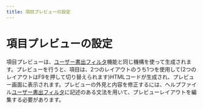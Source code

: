 ```yaml
---
title: 項目プレビューの設定
---
```


# 項目プレビューの設定

項目プレビューは、[ユーザー書出フィルタ](CustomExports.html)機能と同じ機構を使って生成されます。プレビューを行うと、項目は、2つのレイアウトのうち1つを使用して(2つのレイアウトはF9を押して切り替えられます)HTMLコードが生成され、プレビュー画面に表示されます。プレビューの外見と内容を修正するには、ヘルプファイル[ユーザー書出フィルタ](CustomExports.html)に記述のある文法を用いて、プレビューレイアウトを編集する必要があります。
